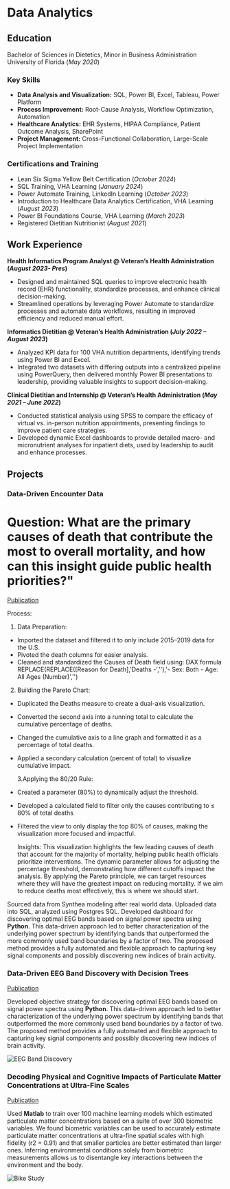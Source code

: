 # Data Analytics

## Education	        		
Bachelor of Sciences in Dietetics, Minor in Business Administration
  University of Florida (_May 2020_)

### Key Skills
- **Data Analysis and Visualization:** SQL, Power BI, Excel, Tableau, Power Platform
- **Process Improvement:** Root-Cause Analysis, Workflow Optimization, Automation
- **Healthcare Analytics:** EHR Systems, HIPAA Compliance, Patient Outcome Analysis, SharePoint
- **Project Management:** Cross-Functional Collaboration, Large-Scale Project Implementation

### Certifications and Training
- Lean Six Sigma Yellow Belt Certification (_October 2024_)
- SQL Training, VHA Learning (_January 2024_)
- Power Automate Training, LinkedIn Learning (_October 2023_)
- Introduction to Healthcare Data Analytics Certification, VHA Learning (_August 2023_)
- Power BI Foundations Course, VHA Learning (_March 2023_)
- Registered Dietitian Nutritionist (_August 2021_)

## Work Experience
**Health Informatics Program Analyst  @ Veteran’s Health Administration (_August 2023- Pres_)**
- Designed and maintained SQL queries to improve electronic health record (EHR) functionality,  standardize processes, and enhance clinical decision-making.
- Streamlined operations by leveraging Power Automate to standardize processes and automate data workflows, resulting in improved efficiency and reduced manual effort.

**Informatics Dietitian  @ Veteran’s Health Administration (_July 2022 – August 2023_)**
- Analyzed KPI data for 100 VHA  nutrition departments, identifying trends using Power BI and Excel.
- Integrated two datasets with differing outputs into a centralized pipeline using PowerQuery, then delivered monthly Power BI presentations to leadership, providing valuable insights to support decision-making.

**Clinical Dietitian and Internship   @ Veteran’s Health Administration (_May 2021 – June 2022_)**
- Conducted statistical analysis using SPSS to compare the efficacy of virtual vs. in-person nutrition appointments, presenting findings to improve patient care strategies.
- Developed dynamic Excel dashboards to provide detailed macro- and micronutrient analyses for inpatient diets, used by leadership to audit and enhance processes.

## Projects
### Data-Driven Encounter Data 
# Question: What are the primary causes of death that contribute the most to overall mortality, and how can this insight guide public health priorities?"
[Publication](https://public.tableau.com/views/TopCausesofDeath-Pareto/TopCausesofDeath-Pareto?:language=en-US&publish=yes&:sid=&:redirect=auth&:display_count=n&:origin=viz_share_link)

Process:
1. Data Preparation:
- Imported the dataset and filtered it to only include 2015–2019 data for the U.S.
- Pivoted the death columns for easier analysis.
- Cleaned and standardized the Causes of Death field using: DAX formula REPLACE(REPLACE([Reason for Death],'Deaths -',''),'- Sex: Both - Age: All Ages (Number)','')

2. Building the Pareto Chart:
- Duplicated the Deaths measure to create a dual-axis visualization.
- Converted the second axis into a running total to calculate the cumulative percentage of deaths.
- Changed the cumulative axis to a line graph and formatted it as a percentage of total deaths.
- Applied a secondary calculation (percent of total) to visualize cumulative impact.

  3.Applying the 80/20 Rule:
- Created a parameter (80%) to dynamically adjust the threshold.
- Developed a calculated field to filter only the causes contributing to ≤ 80% of total deaths
- Filtered the view to only display the top 80% of causes, making the visualization more focused and impactful.

  Insights: This visualization highlights the few leading causes of death that account for the majority of mortality, helping public health officials prioritize interventions. The dynamic parameter allows for adjusting the percentage threshold, demonstrating how different cutoffs impact the analysis.
By applying the Pareto principle, we can target resources where they will have the greatest impact on reducing mortality. If we aim to reduce deaths most effectively, this is where we should start.


Sourced data from Synthea modeling after real world data. Uploaded data into SQL, analyzed using Postgres SQL. 
Developed dashboard for discovering optimal EEG bands based on signal power spectra using **Python**. This data-driven approach led to better characterization of the underlying power spectrum by identifying bands that outperformed the more commonly used band boundaries by a factor of two. The proposed method provides a fully automated and flexible approach to capturing key signal components and possibly discovering new indices of brain activity.


### Data-Driven EEG Band Discovery with Decision Trees
[Publication](https://www.mdpi.com/1424-8220/22/8/3048)

Developed objective strategy for discovering optimal EEG bands based on signal power spectra using **Python**. This data-driven approach led to better characterization of the underlying power spectrum by identifying bands that outperformed the more commonly used band boundaries by a factor of two. The proposed method provides a fully automated and flexible approach to capturing key signal components and possibly discovering new indices of brain activity.

![EEG Band Discovery](/assets/img/eeg_band_discovery.jpeg)

### Decoding Physical and Cognitive Impacts of Particulate Matter Concentrations at Ultra-Fine Scales
[Publication](https://www.mdpi.com/1424-8220/22/11/4240)

Used **Matlab** to train over 100 machine learning models which estimated particulate matter concentrations based on a suite of over 300 biometric variables. We found biometric variables can be used to accurately estimate particulate matter concentrations at ultra-fine spatial scales with high fidelity (r2 = 0.91) and that smaller particles are better estimated than larger ones. Inferring environmental conditions solely from biometric measurements allows us to disentangle key interactions between the environment and the body.

![Bike Study](/assets/img/bike_study.jpeg)
